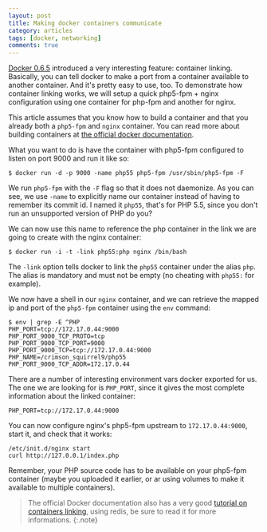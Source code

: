 ```yaml
---
layout: post
title: Making docker containers communicate
category: articles
tags: [docker, networking]
comments: true
---
```


[Docker 0.6.5](http://blog.docker.io/2013/10/docker-0-6-5-links-container-naming-advanced-port-redirects-host-integration/) introduced a very interesting feature: container linking. Basically, you can tell docker to make a port from a container available to another container. And it's pretty easy to use, too. To demonstrate how container linking works, we will setup a quick php5-fpm + nginx configuration using one container for php-fpm and another for nginx.

This article assumes that you know how to build a container and that you already both a `php5-fpm` and `nginx` container. You can read more about building containers at [the official docker documentation](https://docs.docker.io/en/latest/use/builder/).

What you want to do is have the container with php5-fpm configured to listen on port 9000 and run it like so:

    $ docker run -d -p 9000 -name php55 php5-fpm /usr/sbin/php5-fpm -F

We run `php5-fpm` with the `-F` flag so that it does not daemonize. As you can see, we use `-name` to explicitly name our container instead of having to remember its commit id. I named it `php55`, that's for PHP 5.5, since you don't run an unsupported version of PHP do you?

We can now use this name to reference the php container in the link we are going to create with the nginx container:

    $ docker run -i -t -link php55:php nginx /bin/bash

The `-link` option tells docker to link the `php55` container under the alias `php`. The alias is mandatory and must not be empty (no cheating with `php55:` for example).

We now have a shell in our `nginx` container, and we can retrieve the mapped ip and port of the `php5-fpm` container using the `env` command:

    $ env | grep -E ^PHP
    PHP_PORT=tcp://172.17.0.44:9000
    PHP_PORT_9000_TCP_PROTO=tcp
    PHP_PORT_9000_TCP_PORT=9000
    PHP_PORT_9000_TCP=tcp://172.17.0.44:9000
    PHP_NAME=/crimson_squirrel9/php55
    PHP_PORT_9000_TCP_ADDR=172.17.0.44

There are a number of interesting environment vars docker exported for us. The one we are looking for is `PHP_PORT`, since it gives the most complete information about the linked container:

    PHP_PORT=tcp://172.17.0.44:9000

You can now configure nginx's php5-fpm upstream to `172.17.0.44:9000`, start it, and check that it works:

    /etc/init.d/nginx start
    curl http://127.0.0.1/index.php

Remember, your PHP source code has to be available on your php5-fpm container (maybe you uploaded it earlier, or ar using volumes to make it available to multiple containers).

> The official Docker documentation also has a very good [tutorial on containers linking](http://docs.docker.io/en/latest/examples/running_redis_service/), using redis, be sure to read it for more informations.
{:.note}